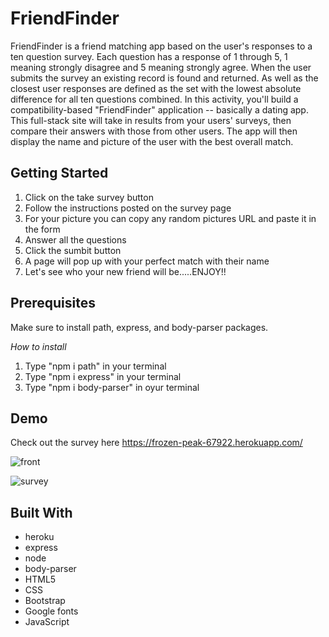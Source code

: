# FriendFinder

FriendFinder is a friend matching app based on the user's responses to a ten question survey. Each question has a response
of 1 through 5, 1 meaning strongly disagree and 5 meaning strongly agree. When the user submits the survey an existing record
is found and returned. As well as the closest user responses are defined as the set with the lowest absolute difference for 
all ten questions combined. In this activity, you'll build a compatibility-based "FriendFinder" application -- basically a dating app. This full-stack site will take in results from your users' surveys, then compare their answers with those from other users. The app will then display the name and picture of the user with the best overall match.

## Getting Started 
1. Click on the take survey button
2. Follow the instructions posted on the survey page
3. For your picture you can copy any random pictures URL and paste it in the form
4. Answer all the questions
5. Click the sumbit button
6. A page will pop up with your perfect match with their name
7. Let's see who your new friend will be.....ENJOY!!

## Prerequisites
Make sure to install path, express, and body-parser packages.

*How to install*
1. Type "npm i path" in your terminal
2. Type "npm i express" in your terminal
3. Type "npm i body-parser" in oyur terminal

## Demo
Check out the survey here https://frozen-peak-67922.herokuapp.com/

![front](https://user-images.githubusercontent.com/49568886/64915189-cc262f00-d72f-11e9-8cee-d6ab3ce94232.PNG)

![survey](https://user-images.githubusercontent.com/49568886/64915188-c7fa1180-d72f-11e9-92c6-60aa0c72bc35.PNG)

## Built With
* heroku
* express
* node
* body-parser
* HTML5
* CSS
* Bootstrap
* Google fonts
* JavaScript
